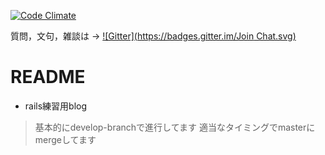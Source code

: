 [![Code Climate](https://codeclimate.com/github/MaxMEllon/MeloBlo/badges/gpa.svg)](https://codeclimate.com/github/MaxMEllon/MeloBlo)

質問，文句，雑談は → 
[![Gitter](https://badges.gitter.im/Join Chat.svg)](https://gitter.im/MaxMEllon/MeloBlo?utm_source=badge&utm_medium=badge&utm_campaign=pr-badge)

# README

- rails練習用blog

> 基本的にdevelop-branchで進行してます
> 適当なタイミングでmasterにmergeしてます

